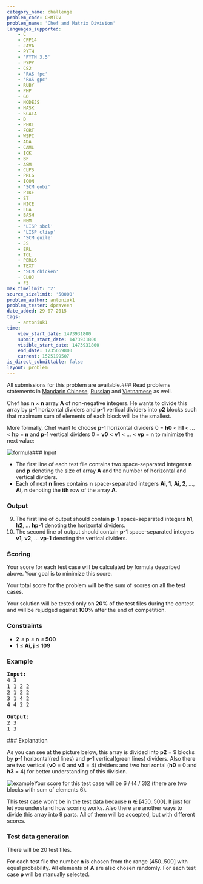 ```yaml
---
category_name: challenge
problem_code: CHMTDV
problem_name: 'Chef and Matrix Division'
languages_supported:
    - C
    - CPP14
    - JAVA
    - PYTH
    - 'PYTH 3.5'
    - PYPY
    - CS2
    - 'PAS fpc'
    - 'PAS gpc'
    - RUBY
    - PHP
    - GO
    - NODEJS
    - HASK
    - SCALA
    - D
    - PERL
    - FORT
    - WSPC
    - ADA
    - CAML
    - ICK
    - BF
    - ASM
    - CLPS
    - PRLG
    - ICON
    - 'SCM qobi'
    - PIKE
    - ST
    - NICE
    - LUA
    - BASH
    - NEM
    - 'LISP sbcl'
    - 'LISP clisp'
    - 'SCM guile'
    - JS
    - ERL
    - TCL
    - PERL6
    - TEXT
    - 'SCM chicken'
    - CLOJ
    - FS
max_timelimit: '2'
source_sizelimit: '50000'
problem_author: antoniuk1
problem_tester: dpraveen
date_added: 29-07-2015
tags:
    - antoniuk1
time:
    view_start_date: 1473931800
    submit_start_date: 1473931800
    visible_start_date: 1473931800
    end_date: 1735669800
    current: 1525199507
is_direct_submittable: false
layout: problem
---
```

All submissions for this problem are available.###  Read problems statements in [Mandarin Chinese](http://www.codechef.com/download/translated/SEPT16/mandarin/CHMTDV.pdf), [Russian](http://www.codechef.com/download/translated/SEPT16/russian/CHMTDV.pdf) and [Vietnamese](http://www.codechef.com/download/translated/SEPT16/vietnamese/CHMTDV.pdf) as well.

Chef has **n** × **n** array **A** of non-negative integers. He wants to divide this array by **p**-1 horizontal dividers and **p**-1 vertical dividers into **p2** blocks such that maximum sum of elements of each block will be the smallest.

More formally, Chef want to choose **p**-1 horizontal dividers 0 = **h0** < **h1** < ... < **hp** = **n** and **p**-1 vertical dividers 0 = **v0** < **v1** < ... < **vp** = **n** to minimize the next value:

![formula](https://www.codechef.com/download/upload/SEPT16/4.jpg)### Input

- The first line of each test file contains two space-separated integers **n** and **p** denoting the size of array **A** and the number of horizontal and vertical dividers.
- Each of next **n** lines contains **n** space-separated integers **Ai, 1**, **Ai, 2**, ..., **Ai, n** denoting the **ith** row of the array **A**.

### Output

9. The first line of output should contain **p**-1 space-separated integers **h1**, **h2**, ... **hp-1** denoting the horizontal dividers.
10. The second line of output should contain **p**-1 space-separated integers **v1**, **v2**, ... **vp-1** denoting the vertical dividers.
### Scoring

Your score for each test case will be calculated by formula described above. Your goal is to minimize this score.

Your total score for the problem will be the sum of scores on all the test cases.

Your solution will be tested only on **20**% of the test files during the contest and will be rejudged against **100**% after the end of competition.

### Constraints

- **2** ≤ **p** ≤ **n** ≤ **500**
- **1** ≤ **Ai, j** ≤ **109**

### Example

<pre><b>Input:</b>
4 3
1 1 2 2
2 1 2 2
3 1 4 2
4 4 2 2

<b>Output:</b>
2 3
1 3
</pre>### Explanation

As you can see at the picture below, this array is divided into **p2** = 9 blocks by **p**-1 horizontal(red lines) and **p**-1 vertical(green lines) dividers. Also there are two vertical (**v0** = 0 and **v3** = 4) dividers and two horizontal (**h0** = 0 and **h3** = 4) for better understanding of this division.

![example](https://www.codechef.com/download/upload/SEPT16/5.jpg)Your score for this test case will be 6 / (4 / 3)2 (there are two blocks with sum of elements 6).

This test case won't be in the test data because **n** ∉ \[450..500\]. It just for let you understand how scoring works. Also there are another ways to divide this array into 9 parts. All of them will be accepted, but with different scores.

### Test data generation

There will be 20 test files.

For each test file the number **n** is chosen from the range \[450..500\] with equal probability. All elements of **A** are also chosen randomly. For each test case **p** will be manually selected.
